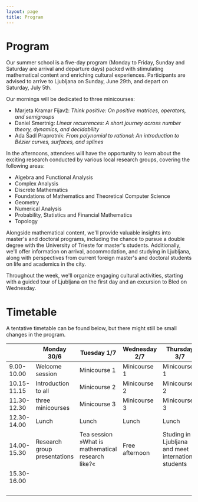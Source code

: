 ```yaml
---
layout: page
title: Program
---
```


# Program

Our summer school is a five-day program (Monday to Friday, Sunday and Saturday are arrival and departure days) packed with stimulating mathematical content and enriching cultural experiences. Participants are advised to arrive to Ljubljana on Sunday, June 29th, and depart on Saturday, July 5th.

<span class="minicourse">
Our mornings will be dedicated to three minicourses:
</span>

- Marjeta Kramar Fijavž: *Think positive: On positive matrices, operators, and semigroups*
- Daniel Smertnig: *Linear recurrences: A short journey across number theory, dynamics, and decidability* 
- Ada Šadl Praprotnik: *From polynomial to rational: An introduction to Bézier curves, surfaces, and splines*

<span class="researchgroup">
In the afternoons, attendees will have the opportunity to learn about the exciting research conducted by various local research groups, covering the following areas:
</span>

- Algebra and Functional Analysis
- Complex Analysis
- Discrete Mathematics
- Foundations of Mathematics and Theoretical Computer Science
- Geometry
- Numerical Analysis
- Probability, Statistics and Financial Mathematics
- Topology

<span class="info">
Alongside mathematical content, we'll provide valuable insights into master's and doctoral programs, including the chance to pursue a double degree with the University of Trieste for master's students. Additionally, we'll offer information on arrival, accommodation, and studying in Ljubljana, along with perspectives from current foreign master's and doctoral students on life and academics in the city.
</span>

Throughout the week, we'll organize engaging cultural activities, starting with a guided tour of Ljubljana on the first day and an excursion to Bled on Wednesday. 
<!---Participants can explore the memorial room of Josip Plemelj, the first rector of the University of Ljubljana and a renowned mathematician, to discover more about his life and contributions.-->

# Timetable

A tentative timetable can be found below, but there might still be small changes in the program.

<table class="timetable">
  <thead>
    <tr>
      <th>&nbsp;</th>
      <th>Monday 30/6</th>
      <th>Tuesday 1/7</th>
      <th>Wednesday 2/7</th>
      <th>Thursday 3/7</th>
      <th>Friday 4/7</th>
    </tr>
  </thead>
  <tbody>
    <tr>
      <td>9.00-10.00</td>
      <td>Welcome session</td>
      <td class="minicourse">Minicourse 1</td>
      <td class="minicourse">Minicourse 1</td>
      <td class="minicourse">Minicourse 1</td>
      <td class="minicourse">Minicourse 1</td>
    </tr>
    <tr>
      <td>10.15-11.15</td>
      <td>Introduction to all</td>
      <td class="minicourse">Minicourse 2</td>
      <td class="minicourse">Minicourse 2</td>
      <td class="minicourse">Minicourse 2</td>
      <td class="minicourse">Minicourse 2</td>
    </tr>
    <tr>
      <td>11.30-12.30</td>
      <td>three minicourses</td>
      <td class="minicourse">Minicourse 3</td>
      <td class="minicourse">Minicourse 3</td>
      <td class="minicourse">Minicourse 3</td>
      <td class="minicourse">Minicourse 3</td>
    </tr>
    <tr>
      <td>12.30-14.00</td>
      <td>Lunch</td>
      <td>Lunch</td>
      <td>Lunch</td>
      <td>Lunch</td>
      <td>Lunch</td>
    </tr>
    <tr>
      <td>14.00-15.30</td>
      <td class="researchgroup">Research group presentations</td>
      <td class="researchgroup">Tea session »What is mathematical research like?«</td>
      <td>Free afternoon</td>
      <td class="info">Studing in Ljubljana and meet international students</td>
      <td class="researchgroup">Research group presentations</td>
    </tr>
    <tr>
      <td>15.30-16.00</td>
      <td>&nbsp;</td>
      <td>&nbsp;</td>
      <td>&nbsp;</td>
      <td>&nbsp;</td>
      <td>Goodbye session</td>
    </tr>
    <tr>
      <td>&nbsp;</td>
      <td>&nbsp;</td>
      <td>&nbsp;</td>   
      <td>&nbsp;</td>
      <td>&nbsp;</td>
      <td>&nbsp;</td>
    </tr>
  </tbody>
</table>
